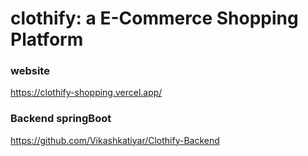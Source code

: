 # clothify: a E-Commerce Shopping Platform

### website
https://clothify-shopping.vercel.app/

### Backend springBoot
https://github.com/Vikashkatiyar/Clothify-Backend




